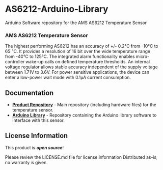 # AS6212-Arduino-Library
Arduino Software repository for the AMS AS6212 Temperature Sensor

### AMS AS6212 Temperature Sensor


The highest performing AS6212 has an accuracy of +/- 0.2°C from -10°C to 65 °C. It provides a resolution of 16 bit over the wide temperature range from -40°C to 125°C. The integrated alarm functionality enables micro-controller wake-up calls on defined temperature thresholds. An internal voltage regulator allows stable accuracy independent of the supply voltage between 1.71V to 3.6V. For power sensitive applications, the device can enter a low-power wait mode with 0.1μA current consumption.

Documentation
--------------
* **[Product Repository](https://github.com/will2055/AS6212-Temperature-Sensor-Breakout)** - Main repository (including hardware files) for the temperature sensor.
* **[Arduino Library]()** - Repository containing the Arduino library software to interface with this sensor.

License Information
-------------------

This product is _**open source**_! 

Please review the LICENSE.md file for license information
Distributed as-is; no warranty is given.
